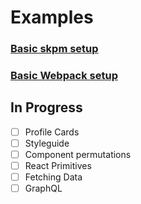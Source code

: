 # Examples

### [Basic skpm setup](https://github.com/airbnb/react-sketchapp/tree/master/examples/basic-skpm)

### [Basic Webpack setup](https://github.com/airbnb/react-sketchapp/tree/master/examples/basic-webpack)

## In Progress
- [ ] Profile Cards
- [ ] Styleguide
- [ ] Component permutations
- [ ] React Primitives
- [ ] Fetching Data
- [ ] GraphQL
